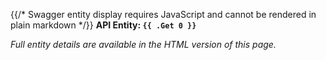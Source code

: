 {{/* Swagger entity display requires JavaScript and cannot be rendered in plain markdown */}}
**API Entity: `{{ .Get 0 }}`**

*Full entity details are available in the HTML version of this page.*

